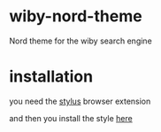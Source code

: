 # wiby-nord-theme
Nord theme for the wiby search engine

# installation
you need the [stylus](https://github.com/openstyles/stylus) browser extension

and then you install the style [here](https://github.com/CatFoodEnthusiast/wiby-nord-theme/raw/main/wibynord.user.css)
